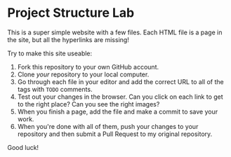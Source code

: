 # Project Structure Lab

This is a super simple website with a few files. Each HTML file is a page in the site, but all the hyperlinks are missing!

Try to make this site useable:

1. Fork this repository to your own GitHub account.
2. Clone _your_ repository to your local computer.
3. Go through each file in your editor and add the correct URL to all of the tags with `TODO` comments.
5. Test out your changes in the browser. Can you click on each link to get to the right place? Can you see the right images?
6. When you finish a page, add the file and make a commit to save your work.
7. When you're done with all of them, push your changes to your repository and then submit a Pull Request to my original repository.

Good luck!

